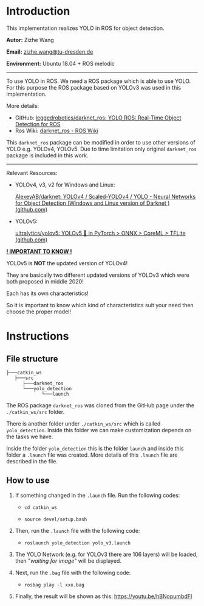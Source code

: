 # Introduction

This implementation realizes YOLO in ROS for object detection.

**Autor:** Zizhe Wang

**Email:** zizhe.wang@tu-dresden.de

**Environment:** Ubuntu 18.04 + ROS melodic

---

To use YOLO in ROS. We need a ROS package which is able to use YOLO. For this purpose the ROS package based on YOLOv3 was used in this implementation. 

More details: 

- GitHub: [leggedrobotics/darknet_ros: YOLO ROS: Real-Time Object Detection for ROS](https://github.com/leggedrobotics/darknet_ros)
- Ros Wiki: [darknet_ros - ROS Wiki](http://wiki.ros.org/darknet_ros)

This `darknet_ros` package can be modified in order to use other versions of YOLO e.g. YOLOv4, YOLOv5. Due to time limitation only original `darknet_ros` package is included in this work.

---

Relevant Resources:

- YOLOv4, v3, v2 for Windows and Linux:

  [AlexeyAB/darknet: YOLOv4 / Scaled-YOLOv4 / YOLO - Neural Networks for Object Detection (Windows and Linux version of Darknet ) (github.com)](https://github.com/AlexeyAB/darknet)

- YOLOv5:

  [ultralytics/yolov5: YOLOv5 🚀 in PyTorch > ONNX > CoreML > TFLite (github.com)](https://github.com/ultralytics/yolov5)

**<u>! IMPORTANT TO KNOW !</u>**

YOLOv5 is **NOT** the updated version of YOLOv4! 

They are basically two different updated versions of YOLOv3 which were both proposed in middle 2020!

Each has its own characteristics!

So it is important to know which kind of characteristics suit your need then choose the proper model!

# Instructions

## File structure

```
├───catkin_ws
   ├───src
      ├───darknet_ros
      └───yolo_detection
             └───launch
```

The ROS package `darknet_ros` was cloned from the GitHub page under the `./catkin_ws/src` folder.

There is another folder under `./catkin_ws/src`  which is called `yolo_detection`. Inside this folder we can make customization depends on the tasks we have.

Inside the folder `yolo_detection` this is the folder `launch` and inside this folder a `.launch` file was created. More details of this `.launch` file are described in the file.

## How to use

1. If something changed in the `.launch` file. Run the following codes:

   - `cd catkin_ws`

   - `source devel/setup.bash`
2. Then, run the `.launch` file with the following code:
   - `roslaunch yolo_detection yolo_v3.launch`
3. The YOLO Network (e.g. for YOLOv3 there are 106 layers) will be loaded, then "*waiting for image*" will be displayed. 
4. Next, run the `.bag` file with the following code:
   - `rosbag play -l xxx.bag`
5. Finally, the result will be shown as this: https://youtu.be/hBNopumbdFI
